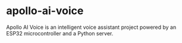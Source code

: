 # apollo-ai-voice
Apollo AI Voice is an intelligent voice assistant project powered by an ESP32 microcontroller and a Python server.
